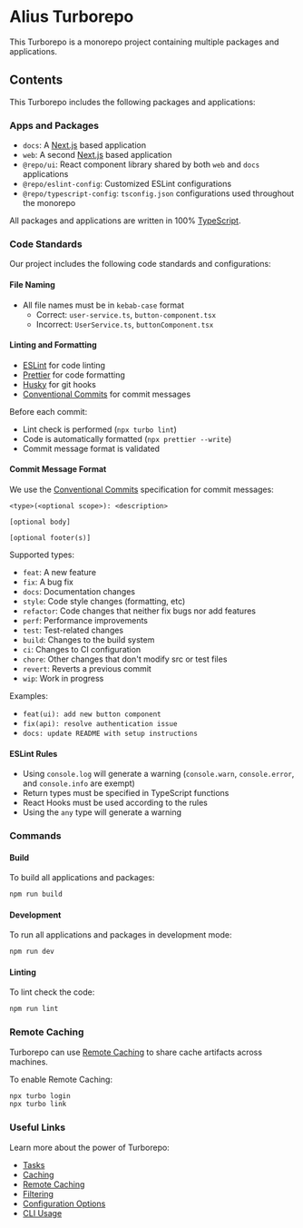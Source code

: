 # Alius Turborepo

This Turborepo is a monorepo project containing multiple packages and applications.

## Contents

This Turborepo includes the following packages and applications:

### Apps and Packages

- `docs`: A [Next.js](https://nextjs.org/) based application
- `web`: A second [Next.js](https://nextjs.org/) based application
- `@repo/ui`: React component library shared by both `web` and `docs` applications
- `@repo/eslint-config`: Customized ESLint configurations
- `@repo/typescript-config`: `tsconfig.json` configurations used throughout the monorepo

All packages and applications are written in 100% [TypeScript](https://www.typescriptlang.org/).

### Code Standards

Our project includes the following code standards and configurations:

#### File Naming

- All file names must be in `kebab-case` format
  - Correct: `user-service.ts`, `button-component.tsx`
  - Incorrect: `UserService.ts`, `buttonComponent.tsx`

#### Linting and Formatting

- [ESLint](https://eslint.org/) for code linting
- [Prettier](https://prettier.io) for code formatting
- [Husky](https://typicode.github.io/husky/) for git hooks
- [Conventional Commits](https://www.conventionalcommits.org/) for commit messages

Before each commit:

- Lint check is performed (`npx turbo lint`)
- Code is automatically formatted (`npx prettier --write`)
- Commit message format is validated

#### Commit Message Format

We use the [Conventional Commits](https://www.conventionalcommits.org/) specification for commit messages:

```
<type>(<optional scope>): <description>

[optional body]

[optional footer(s)]
```

Supported types:

- `feat`: A new feature
- `fix`: A bug fix
- `docs`: Documentation changes
- `style`: Code style changes (formatting, etc)
- `refactor`: Code changes that neither fix bugs nor add features
- `perf`: Performance improvements
- `test`: Test-related changes
- `build`: Changes to the build system
- `ci`: Changes to CI configuration
- `chore`: Other changes that don't modify src or test files
- `revert`: Reverts a previous commit
- `wip`: Work in progress

Examples:

- `feat(ui): add new button component`
- `fix(api): resolve authentication issue`
- `docs: update README with setup instructions`

#### ESLint Rules

- Using `console.log` will generate a warning (`console.warn`, `console.error`, and `console.info` are exempt)
- Return types must be specified in TypeScript functions
- React Hooks must be used according to the rules
- Using the `any` type will generate a warning

### Commands

#### Build

To build all applications and packages:

```sh
npm run build
```

#### Development

To run all applications and packages in development mode:

```sh
npm run dev
```

#### Linting

To lint check the code:

```sh
npm run lint
```

### Remote Caching

Turborepo can use [Remote Caching](https://turbo.build/docs/core-concepts/remote-caching) to share cache artifacts across machines.

To enable Remote Caching:

```sh
npx turbo login
npx turbo link
```

### Useful Links

Learn more about the power of Turborepo:

- [Tasks](https://turbo.build/docs/core-concepts/monorepos/running-tasks)
- [Caching](https://turbo.build/docs/core-concepts/caching)
- [Remote Caching](https://turbo.build/docs/core-concepts/remote-caching)
- [Filtering](https://turbo.build/docs/core-concepts/monorepos/filtering)
- [Configuration Options](https://turbo.build/docs/reference/configuration)
- [CLI Usage](https://turbo.build/docs/reference/command-line-reference)

